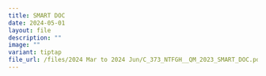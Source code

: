 ```yaml
---
title: SMART DOC
date: 2024-05-01
layout: file
description: ""
image: ""
variant: tiptap
file_url: /files/2024 Mar to 2024 Jun/C_373_NTFGH__QM_2023_SMART_DOC.pdf
---
```

